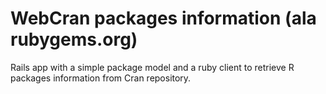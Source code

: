 # WebCran packages information (ala rubygems.org)

Rails app with a simple package model and a ruby client to retrieve R packages information from Cran repository.
